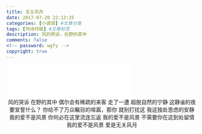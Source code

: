 ```yaml
---
title: 无关风月
date: 2017-07-20 22:13:25
categories: [小调调] #文章分类
tags: [吟诗作赋] #文章标签
description: 风的哭诉，在野的其中
comments: false
<!-- password: wgfy -->
copyright: true
---
```

<iframe frameborder="no" border="0" marginwidth="0" marginheight="0" width=330 height=86 src="//music.163.com/outchain/player?type=2&id=28285910&auto=1&height=66"></iframe>
<!--more-->
<center>
风的哭诉
在野的其中
偶尔会有稀疏的来客
走了一遭
超脱自然的宁静
这静谧的夜
要宣誓什么？ 
你给不了万众瞩目的喧嚣，那你 
就别打扰这
我这独处思虑的安静 
我的爱不是风景
你何必在这里流连忘返
我的爱不是风景
不需要你在这到处留情
我的爱不是风景
爱是无关风月
</center>
